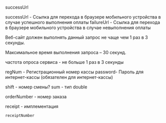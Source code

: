 
successUrl

successUrl - Ссылка для перехода в браузере мобильного устройства в случае успешного выполнения оплаты
failureUrl - Ссылка для перехода в браузере мобильного устройства в случае невыполнения оплаты

Веб-сайт должен выполнять данный запрос ​не чаще чем 1 раз в 3 секунды​.

Максимальное время выполнения запроса – 30 секунд.



частота опроса сервиса - не больше 1 раз в 3 секунды


regNum - Регистрационный номер кассы
password- Пароль для интернет-кассы (обязателен для интернет-кассы)

shift - номер смены?
sum - тип double


orderNumber - номер заказа


receipt - имплементация

    receiptNumber
    
